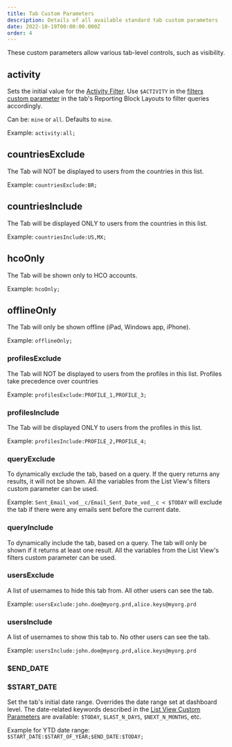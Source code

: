 ```yaml
---
title: Tab Custom Parameters
description: Details of all available standard tab custom parameters
date: 2022-10-19T00:00:00.000Z
order: 4
---
```


These custom parameters allow various tab-level controls, such as visibility.

## activity

Sets the initial value for the [Activity Filter](/reports/activity-filter). Use `$ACTIVITY` in the [filters custom parameter](/references/custom-parameters-list-view#keywords) in the tab's Reporting Block Layouts to filter queries accordingly.

Can be: `mine` or `all`. Defaults to `mine`.

Example: `activity:all;`

## countriesExclude

The Tab will NOT be displayed to users from the countries in this list.

Example: `countriesExclude:BR;`

## countriesInclude

The Tab will be displayed ONLY to users from the countries in this list.

Example: `countriesInclude:US,MX;`

## hcoOnly

The Tab will be shown only to HCO accounts.

Example: `hcoOnly;`

## offlineOnly

The Tab will only be shown offline (iPad, Windows app, iPhone).

Example: `offlineOnly;`

### profilesExclude

The Tab will NOT be displayed to users from the profiles in this list. Profiles take precedence over countries

Example: `profilesExclude:PROFILE_1,PROFILE_3;`

### profilesInclude

The Tab will be displayed ONLY to users from the profiles in this list.

Example: `profilesInclude:PROFILE_2,PROFILE_4;`

### queryExclude

To dynamically exclude the tab, based on a query. If the query returns any results, it will not be shown. All the variables from the List View's filters custom parameter can be used.

Example: `Sent_Email_vod__c/Email_Sent_Date_vod__c < $TODAY` will exclude the tab if there were any emails sent before the current date.

### queryInclude

To dynamically include the tab, based on a query. The tab will only be shown if it returns at least one result. All the variables from the List View's filters custom parameter can be used.

### usersExclude

A list of usernames to hide this tab from. All other users can see the tab.

Example: `usersExclude:john.doe@myorg.prd,alice.keys@myorg.prd`

### usersInclude

A list of usernames to show this tab to. No other users can see the tab.

Example: `usersInclude:john.doe@myorg.prd,alice.keys@myorg.prd`

### $END_DATE
### $START_DATE

Set the tab's initial date range. Overrides the date range set at dashboard level. The date-related keywords described in the [List View Custom Parameters](/references/custom-parameters-list-view#keywords) are available: `$TODAY`, `$LAST_N_DAYS`, `$NEXT_N_MONTHS`, etc.

Example for YTD date range: `$START_DATE:$START_OF_YEAR;$END_DATE:$TODAY;`